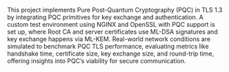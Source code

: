 This project implements Pure Post-Quantum Cryptography (PQC) in TLS 1.3 by integrating PQC primitives for key exchange and authentication. A custom test environment using NGINX and OpenSSL with PQC support is set up, where Root CA and server certificates use ML-DSA signatures and key exchange happens via ML-KEM. Real-world network conditions are simulated to benchmark PQC TLS performance, evaluating metrics like handshake time, certificate size, key exchange size, and round-trip time, offering insights into PQC’s viability for secure communication.
